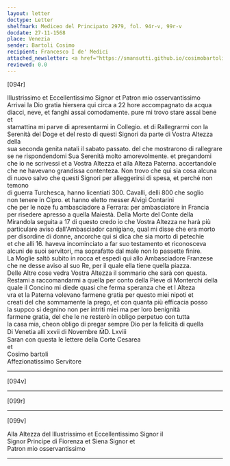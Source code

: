 ```yaml
---
layout: letter
doctype: Letter
shelfmark: Mediceo del Principato 2979, fol. 94r-v, 99r-v
docdate: 27-11-1568
place: Venezia
sender: Bartoli Cosimo
recipient: Francesco I de' Medici
attached_newsletter: <a href="https://smansutti.github.io/cosimobartoli/texts/3080_112/">3080_112</a>
reviewed: 0.0
---
```


[094r]  
  
  
Illustrissimo et Eccellentissimo Signor et Patron mio osservantissimo  
Arrivai la Dio gratia hiersera qui circa a 22 hore accompagnato da acqua  
diacci, neve, et fanghi assai comodamente. pure mi trovo stare assai bene et  
stamattina mi parve di apresentarmi in Collegio. et di Rallegrarmi con la  
Serenità del Doge et del resto di questi Signori da parte di Vostra Altezza della  
sua seconda genita natali il sabato passato. del che mostrarono di rallegrare  
se ne rispondendomi Sua Serenità molto amorevolmente. et pregandomi  
che io ne scrivessi et a Vostra Altezza et alla Alteza Paterna. accertandole  
che ne havevano grandissa contenteza. Non trovo che qui sia cosa alcuna  
di nuovo salvo che questi Signori per alleggerirsi di spesa, et perché non temono  
di guerra Turchesca, hanno licentiati 300. Cavalli, delli 800 che soglio  
non tenere in Cipro. et hanno eletto messer Alvigi Contarini  
che per le noze fu ambasciadore a Ferrara: per ambasciatore in Francia  
per risedere apresso a quella Maiestà. Della Morte del Conte della  
Mirandola seguita a 17 di questo credo io che Vostra Altezza ne harà più  
particulare aviso dall'Ambasciador canigiano, qual mi disse che era morto  
per disordine di donne, ancorche qui si dica che sia morto di petechie  
et che alli 16. haveva incominciato a far suo testamento et riconosceva  
alcuni de suoi servitori, ma soprafatto dal male non lo passette finire.  
La Moglie saltò subito in rocca et espedi qui allo Ambasciadore Franzese  
che ne desse aviso al suo Re, per il quale ella tiene quella piazza.  
Delle Altre cose vedra Vostra Altezza il sommario che sarà con questa.  
Restami a raccomandarmi a quella per conto della Pieve di Monterchi della  
quale il Concino mi diede quasi che ferma speranza che et l Alteza  
vra et la Paterna volevano farmene gratia per questo miei nipoti et  
creati del che sommamente la prego, et con quanta più efficacia posso  
la suppco si degnino non per intriti miei ma per loro benignità  
farmene gratia, del che le ne resterò in obligo perpetuo con tutta  
la casa mia, cheon obligo di pregar sempre Dio per la felicità di quella  
Di Venetia alli xxvii di Novembre M̅D. Lxviii  
Saran con questa le lettere della Corte Cesarea  
et  
Cosimo bartoli  
Affezionatissimo Servitore  
  
---  

[094v]  
  
  
  
---  

[099r]  
  
  
  
---  

[099v]  
  
  
Alla Altezza del Illustrissimo et Eccellentissimo Signor il  
Signor Principe di Fiorenza et Siena Signor et  
Patron mio osservantissimo  
  
---  

